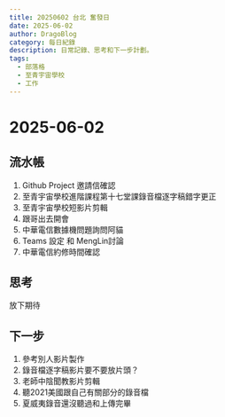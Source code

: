 ```yaml
---
title: 20250602 台北 奮發日
date: 2025-06-02
author: DragoBlog
category: 每日紀錄
description: 日常記錄、思考和下一步計劃。
tags:
  - 部落格
  - 至青宇宙學校
  - 工作
---
```


# 2025-06-02

<PostMeta />



## 流水帳

1. Github Project 邀請信確認
2. 至青宇宙學校進階課程第十七堂課錄音檔逐字稿錯字更正
3. 至青宇宙學校短影片剪輯
4. 跟哥出去開會
5. 中華電信數據機問題詢問阿貓
6. Teams 設定 和 MengLin討論
7. 中華電信約修時間確認

## 思考
放下期待 




## 下一步
1. 參考別人影片製作
2. 錄音檔逐字稿影片要不要放片頭？
3. 老師中陰聞教影片剪輯
4. 聽2021美國跟自己有關部分的錄音檔
5. 夏威夷錄音還沒聽過和上傳完畢

